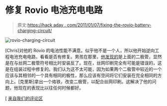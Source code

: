 # 修复 Rovio 电池充电电路

> 原文:[https://hack aday . com/2011/01/07/fixing-the-rovio-battery-charging-circuit/](https://hackaday.com/2011/01/07/fixing-the-rovio-battery-charging-circuit/)

![](../Images/ed0b7b4a56f5aa607404d32beced66d4.png "rovio-charging-circuit")

[Chris]对他的 Rovio 的电池性能不满意。似乎他不是一个人，所以他开始逆向工程电池充电电路，看看是否有修复。男孩在那里，[他发现的](http://www.robocommunity.com/forum/thread/17304/Battery-problem-solution-a-discovery/#47862)是上面的二极管，显然是在与丝网二极管符号相比时安装反了。现在，丝网印刷完全有可能是错误的，这是在组装过程中修复的。我们认为这不太可能，因为如果两个二极管中较近的一个应该与其相邻的一个具有相同的极性，那么应该有空间将它们安装在完全相同的方向上。[克里斯]拿出一个烙铁，改变二极管，以配合丝网印刷。这解决了他的问题，他现在的表现比以往任何时候都好。

[ [来自我们的评论区](http://hackaday.com/2011/01/05/rovio-headlight-hack-looks-stock/#comment-298075)